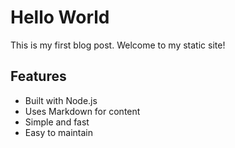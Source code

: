 # Hello World

This is my first blog post. Welcome to my static site!

## Features

- Built with Node.js
- Uses Markdown for content
- Simple and fast
- Easy to maintain 
